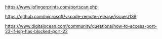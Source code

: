 #

https://www.ipfingerprints.com/portscan.php


https://github.com/microsoft/vscode-remote-release/issues/139


https://www.digitalocean.com/community/questions/how-to-access-port-22-if-isp-has-blocked-port-22

